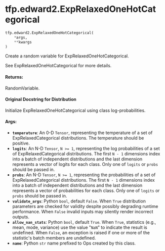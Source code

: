 <div itemscope itemtype="http://developers.google.com/ReferenceObject">
<meta itemprop="name" content="tfp.edward2.ExpRelaxedOneHotCategorical" />
<meta itemprop="path" content="Stable" />
</div>

# tfp.edward2.ExpRelaxedOneHotCategorical

``` python
tfp.edward2.ExpRelaxedOneHotCategorical(
    *args,
    **kwargs
)
```

Create a random variable for ExpRelaxedOneHotCategorical.

See ExpRelaxedOneHotCategorical for more details.

#### Returns:

  RandomVariable.

#### Original Docstring for Distribution

Initialize ExpRelaxedOneHotCategorical using class log-probabilities.


#### Args:

* <b>`temperature`</b>: An 0-D `Tensor`, representing the temperature
    of a set of ExpRelaxedCategorical distributions. The temperature should
    be positive.
* <b>`logits`</b>: An N-D `Tensor`, `N >= 1`, representing the log probabilities
    of a set of ExpRelaxedCategorical distributions. The first
    `N - 1` dimensions index into a batch of independent distributions and
    the last dimension represents a vector of logits for each class. Only
    one of `logits` or `probs` should be passed in.
* <b>`probs`</b>: An N-D `Tensor`, `N >= 1`, representing the probabilities
    of a set of ExpRelaxedCategorical distributions. The first
    `N - 1` dimensions index into a batch of independent distributions and
    the last dimension represents a vector of probabilities for each
    class. Only one of `logits` or `probs` should be passed in.
* <b>`validate_args`</b>: Python `bool`, default `False`. When `True` distribution
    parameters are checked for validity despite possibly degrading runtime
    performance. When `False` invalid inputs may silently render incorrect
    outputs.
* <b>`allow_nan_stats`</b>: Python `bool`, default `True`. When `True`, statistics
    (e.g., mean, mode, variance) use the value "`NaN`" to indicate the
    result is undefined. When `False`, an exception is raised if one or
    more of the statistic's batch members are undefined.
* <b>`name`</b>: Python `str` name prefixed to Ops created by this class.